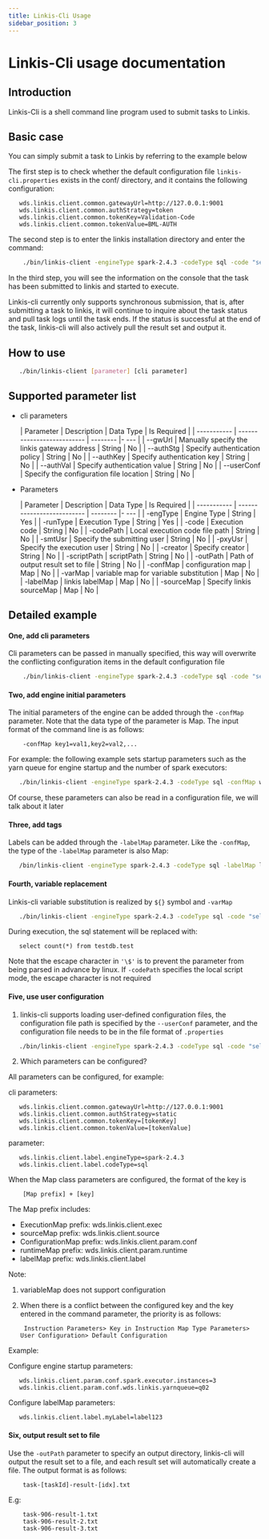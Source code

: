```yaml
---
title: Linkis-Cli Usage
sidebar_position: 3
---
```


Linkis-Cli usage documentation
============

## Introduction

Linkis-Cli is a shell command line program used to submit tasks to Linkis.

## Basic case

You can simply submit a task to Linkis by referring to the example below

The first step is to check whether the default configuration file `linkis-cli.properties` exists in the conf/ directory, and it contains the following configuration:

```properties
   wds.linkis.client.common.gatewayUrl=http://127.0.0.1:9001
   wds.linkis.client.common.authStrategy=token
   wds.linkis.client.common.tokenKey=Validation-Code
   wds.linkis.client.common.tokenValue=BML-AUTH
```

The second step is to enter the linkis installation directory and enter the command:

```bash
    ./bin/linkis-client -engineType spark-2.4.3 -codeType sql -code "select count(*) from testdb.test;"  -submitUser hadoop -proxyUser hadoop 
```

In the third step, you will see the information on the console that the task has been submitted to linkis and started to execute.

Linkis-cli currently only supports synchronous submission, that is, after submitting a task to linkis, it will continue to inquire about the task status and pull task logs until the task ends. If the status is successful at the end of the task, linkis-cli will also actively pull the result set and output it.


## How to use

```bash
   ./bin/linkis-client [parameter] [cli parameter]
```

## Supported parameter list

* cli parameters

    | Parameter | Description | Data Type | Is Required |
    | ----------- | -------------------------- | -------- |- --- |
    | --gwUrl | Manually specify the linkis gateway address | String | No |
    | --authStg | Specify authentication policy | String | No |
    | --authKey | Specify authentication key | String | No |
    | --authVal | Specify authentication value | String | No |
    | --userConf | Specify the configuration file location | String | No |

* Parameters

    | Parameter | Description | Data Type | Is Required |
    | ----------- | -------------------------- | -------- |- --- |
    | -engType | Engine Type | String | Yes |
    | -runType | Execution Type | String | Yes |
    | -code | Execution code | String | No |
    | -codePath | Local execution code file path | String | No |
    | -smtUsr | Specify the submitting user | String | No |
    | -pxyUsr | Specify the execution user | String | No |
    | -creator | Specify creator | String | No |
    | -scriptPath | scriptPath | String | No |
    | -outPath | Path of output result set to file | String | No |
    | -confMap | configuration map | Map | No |
    | -varMap | variable map for variable substitution | Map | No |
    | -labelMap | linkis labelMap | Map | No |
    | -sourceMap | Specify linkis sourceMap | Map | No |


## Detailed example

#### One, add cli parameters

Cli parameters can be passed in manually specified, this way will overwrite the conflicting configuration items in the default configuration file

```bash
    ./bin/linkis-client -engineType spark-2.4.3 -codeType sql -code "select count(*) from testdb.test;" -submitUser hadoop -proxyUser hadoop --gwUrl http://127.0.0.1:9001- -authStg token --authKey [tokenKey] --authVal [tokenValue]
```

#### Two, add engine initial parameters

The initial parameters of the engine can be added through the `-confMap` parameter. Note that the data type of the parameter is Map. The input format of the command line is as follows:

        -confMap key1=val1,key2=val2,...
        
For example: the following example sets startup parameters such as the yarn queue for engine startup and the number of spark executors:

```bash
   ./bin/linkis-client -engineType spark-2.4.3 -codeType sql -confMap wds.linkis.yarnqueue=q02,spark.executor.instances=3 -code "select count(*) from testdb.test;"  -submitUser hadoop -proxyUser hadoop  
```

Of course, these parameters can also be read in a configuration file, we will talk about it later

#### Three, add tags

Labels can be added through the `-labelMap` parameter. Like the `-confMap`, the type of the `-labelMap` parameter is also Map:

```bash
   /bin/linkis-client -engineType spark-2.4.3 -codeType sql -labelMap labelKey=labelVal -code "select count(*) from testdb.test;"  -submitUser hadoop -proxyUser hadoop  
```

#### Fourth, variable replacement

Linkis-cli variable substitution is realized by `${}` symbol and `-varMap`

```bash
   ./bin/linkis-client -engineType spark-2.4.3 -codeType sql -code "select count(*) from \${key};" -varMap key=testdb.test  -submitUser hadoop -proxyUser hadoop  
```

During execution, the sql statement will be replaced with:

```mysql-sql
   select count(*) from testdb.test
```  
        
Note that the escape character in `'\$'` is to prevent the parameter from being parsed in advance by linux. If `-codePath` specifies the local script mode, the escape character is not required

#### Five, use user configuration

1. linkis-cli supports loading user-defined configuration files, the configuration file path is specified by the `--userConf` parameter, and the configuration file needs to be in the file format of `.properties`
        
```bash
   ./bin/linkis-client -engineType spark-2.4.3 -codeType sql -code "select count(*) from testdb.test;"  -submitUser hadoop -proxyUser hadoop  --userConf [配置文件路径]
``` 
        
        
2. Which parameters can be configured?

All parameters can be configured, for example:

cli parameters:

```properties
   wds.linkis.client.common.gatewayUrl=http://127.0.0.1:9001
   wds.linkis.client.common.authStrategy=static
   wds.linkis.client.common.tokenKey=[tokenKey]
   wds.linkis.client.common.tokenValue=[tokenValue]
```

parameter:

```properties
   wds.linkis.client.label.engineType=spark-2.4.3
   wds.linkis.client.label.codeType=sql
```
        
When the Map class parameters are configured, the format of the key is

        [Map prefix] + [key]

The Map prefix includes:

 - ExecutionMap prefix: wds.linkis.client.exec
 - sourceMap prefix: wds.linkis.client.source
 - ConfigurationMap prefix: wds.linkis.client.param.conf
 - runtimeMap prefix: wds.linkis.client.param.runtime
 - labelMap prefix: wds.linkis.client.label
        
Note:

1. variableMap does not support configuration

2. When there is a conflict between the configured key and the key entered in the command parameter, the priority is as follows:

        Instruction Parameters> Key in Instruction Map Type Parameters> User Configuration> Default Configuration
        
Example:

Configure engine startup parameters:

```properties
   wds.linkis.client.param.conf.spark.executor.instances=3
   wds.linkis.client.param.conf.wds.linkis.yarnqueue=q02
```
        
Configure labelMap parameters:

```properties
   wds.linkis.client.label.myLabel=label123
```
        
#### Six, output result set to file

Use the `-outPath` parameter to specify an output directory, linkis-cli will output the result set to a file, and each result set will automatically create a file. The output format is as follows:

        task-[taskId]-result-[idx].txt
        
E.g:

        task-906-result-1.txt
        task-906-result-2.txt
        task-906-result-3.txt